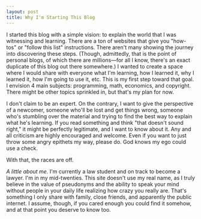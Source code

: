```yaml
---
layout: post
title: Why I'm Starting This Blog
---
```


I started this blog with a simple vision: to explain the world that I was witnessing and learning. There are a ton of websites that give you "how-tos" or "follow this list" instructions. There aren't many showing the journey into discovering these steps. (Though, admittedly, that is the point of personal blogs, of which there are millions—for all I know, there's an exact duplicate of this blog out there somewhere.) I wanted to create a space where I would share with everyone what I'm learning, how I learned it, why I learned it, how I'm going to use it, etc. This is my first step toward that goal. I envision 4 main subjects: programming, math, economics, and copyright. There might be other topics sprinkled in, but that's my plan for now. 

I don't claim to be an expert. On the contrary, I want to give the perspective of a newcomer, someone who'll be lost and get things wrong, someone who's stumbling over the material and trying to find the best way to explain what he's learning. If you read something and think "that doesn't sound right," it might be perfectly legitimate, and I want to know about it. Any and all criticism are highly encouraged and welcome. Even if you want to just throw some angry epithets my way, please do. God knows my ego could use a check. 

With that, the races are off. 

_A little about me._ I'm currently a law student and on track to become a lawyer. I'm in my mid-twenties. This site doesn't use my real name, as I truly believe in the value of pseudonyms and the ability to speak your mind without people in your daily life realizing how crazy you really are. That's something I only share with family, close friends, and apparently the public internet. I assume, though, if you cared enough you could find it somehow, and at that point you deserve to know too.